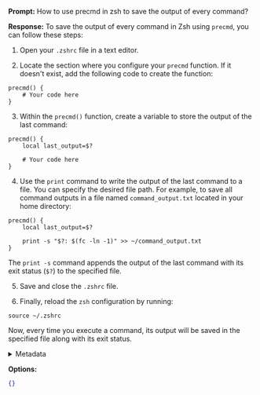 **Prompt:**
How to use precmd in zsh to save the output of every command?

**Response:**
To save the output of every command in Zsh using `precmd`, you can follow these steps:

1. Open your `.zshrc` file in a text editor.

2. Locate the section where you configure your `precmd` function. If it doesn't exist, add the following code to create the function:
```shell
precmd() {
    # Your code here
}
```

3. Within the `precmd()` function, create a variable to store the output of the last command:
```shell
precmd() {
    local last_output=$?
    
    # Your code here
}
```

4. Use the `print` command to write the output of the last command to a file. You can specify the desired file path. For example, to save all command outputs in a file named `command_output.txt` located in your home directory:
```shell
precmd() {
    local last_output=$?
    
    print -s "$?: $(fc -ln -1)" >> ~/command_output.txt
}
```
The `print -s` command appends the output of the last command with its exit status (`$?`) to the specified file.

5. Save and close the `.zshrc` file.

6. Finally, reload the `zsh` configuration by running:
```shell
source ~/.zshrc
```

Now, every time you execute a command, its output will be saved in the specified file along with its exit status.

<details><summary>Metadata</summary>

- Duration: 11565 ms
- Datetime: 2023-09-19T19:50:46.742690
- Model: gpt-3.5-turbo-0613

</details>

**Options:**
```json
{}
```

